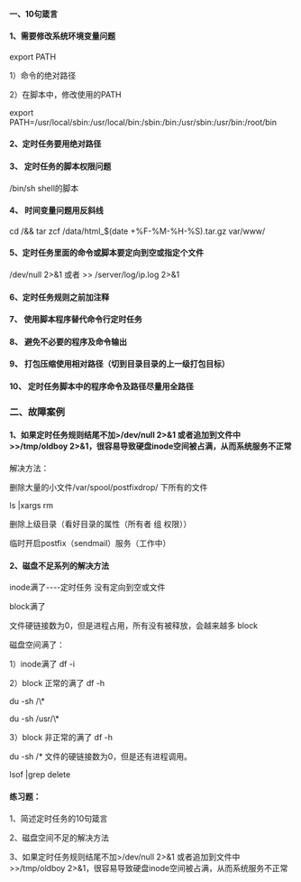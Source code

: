 #### 一、10句箴言

#### 1、需要修改系统环境变量问题

export PATH

1）命令的绝对路径

2）在脚本中，修改使用的PATH

export PATH=/usr/local/sbin:/usr/local/bin:/sbin:/bin:/usr/sbin:/usr/bin:/root/bin

#### 2、定时任务要用绝对路径

#### 3、 定时任务的脚本权限问题

/bin/sh shell的脚本

#### 4、 时间变量问题用反斜线

cd /&& tar zcf /data/html\_$\(date +\%F-\%M-\%H-%S\).tar.gz var/www/

#### 5、定时任务里面的命令或脚本要定向到空或指定个文件

/dev/null 2&gt;&1 或者 &gt;&gt; /server/log/ip.log 2&gt;&1

#### 6、定时任务规则之前加注释

#### 7、 使用脚本程序替代命令行定时任务

#### 8、 避免不必要的程序及命令输出

#### 9、 打包压缩使用相对路径（切到目录目录的上一级打包目标）

#### 10、 定时任务脚本中的程序命令及路径尽量用全路径

### 二、故障案例

#### 1、如果定时任务规则结尾不加&gt;/dev/null 2&gt;&1 或者追加到文件中&gt;&gt;/tmp/oldboy 2&gt;&1，很容易导致硬盘inode空间被占满，从而系统服务不正常

解决方法：

删除大量的小文件/var/spool/postfixdrop/ 下所有的文件

ls \|xargs rm

删除上级目录（看好目录的属性（所有者 组 权限））

临时开启postfix（sendmail）服务（工作中）

#### 2、磁盘不足系列的解决方法

inode满了----定时任务 没有定向到空或文件

block满了

文件硬链接数为0，但是进程占用，所有没有被释放，会越来越多 block

磁盘空间满了：

1）inode满了 df -i

2）block 正常的满了 df -h

du -sh /\\*

du -sh /usr/\\*

3）block 非正常的满了 df -h

du -sh /\* 文件的硬链接数为0，但是还有进程调用。

lsof \|grep delete

#### 练习题：

1、简述定时任务的10句箴言

2、磁盘空间不足的解决方法

3、如果定时任务规则结尾不加&gt;/dev/null 2&gt;&1 或者追加到文件中&gt;&gt;/tmp/oldboy 2&gt;&1，很容易导致硬盘inode空间被占满，从而系统服务不正常



